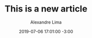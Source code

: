 ---
layout: post
title: This is a new article
date: 2019-07-06 17:01:00 -3:00
author: Alexandre Lima
summary: Este é o sumary
categories:
---